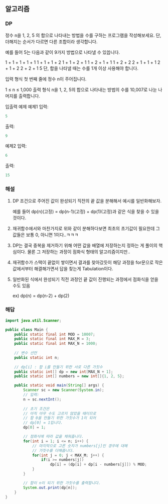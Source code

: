 ## 알고리즘

### DP

정수 n을 1, 2, 5 의 합으로 나타내는 방법을 수를 구하는 프로그램을 작성해보세요. 단, 더해지는 순서가 다르면 다른 조합이라 생각합니다.

예를 들어 5는 다음과 같이 9가지 방법으로 나타낼 수 있씁니다.

1 + 1 + 1 + 1 + 1
1 + 1 + 1 + 2
1 + 1 + 2 + 1
1 + 2 + 1 + 1
1 + 2 + 2
2 + 1 + 1 + 1
2 + 1 + 2
2 + 2 + 1
5
단, 합을 나타낼 때는 수를 1개 이상 사용해야 합니다.

입력 형식
첫 번째 줄에 정수 n이 주어집니다.

1 ≤ n ≤ 1,000
출력 형식
n을 1, 2, 5의 합으로 나타내는 방법의 수를 10,007로 나눈 나머지를 출력합니다.

입출력 예제
예제1
입력:
```java
5
```

출력:
```java
9
```

예제2
입력:
```java
6
```

출력:
```java
15
```


### 해설

1. DP 조건으로 주어진 값이 완성되기 직전의 끝 값을 분해해서 예시를 일반화해보자.

    예를 들어 dp(n)(고정) = dp(n-1)(고정) + dp(1)(고정)과 같은 식을 찾을 수 있을 것이다.

2. 재귀함수에서와 마찬가지로 위와 같이 분해하다보면 최초의 초기값이 필요한데 그 값들은 보통 0, 아니면 1이다..ㅋㅋㅋ

3. DP는 결국 중복을 제거하기 위해 어떤 값을 배열에 저장하는지 정하는 게 풀이의 핵심이다. 물론 그 저장하는 과정이 점화식 형태의 알고리즘이지만..

4. 재귀함수가 스택이 끝없이 쌓이면서 결과를 찾아갔듯이 해당 과정을 for문으로 작은 값에서부터 해결해가면서 답을 찾는게 Tabulation이다.

5. 일반화된 식에서 완성되기 직전 과정인 끝 값이 진행되는 과정에서 점화식을 얻을 수도 있음

    ex) dp(n) = dp(n-2) + dp(2)

### 해답

```java
import java.util.Scanner;

public class Main {
    public static final int MOD = 10007;
    public static final int MAX_M = 3;
    public static final int MAX_N = 1000;
    
    // 변수 선언
    public static int n;
    
    // dp[i] : 합 i를 만들기 위한 서로 다른 가짓수
    public static int[] dp = new int[MAX_N + 1];
    public static int[] numbers = new int[]{1, 2, 5};

    public static void main(String[] args) {
        Scanner sc = new Scanner(System.in);
        // 입력:
        n = sc.nextInt();
        
        // 초기 조건은
        // 아직 아무 수도 고르지 않았을 때이므로
        // 합 0을 만들기 위한 가짓수가 1이 되어
        // dp[0] = 1입니다.
        dp[0] = 1;

        // 점화식에 따라 값을 채워줍니다.
        for(int i = 1; i <= n; i++) {
            // 마지막으로 고른 숫자가 numbers[j]인 경우에 대해
            // 가짓수를 더해줍니다.
            for(int j = 0; j < MAX_M; j++) {
                if(i >= numbers[j])
                    dp[i] = (dp[i] + dp[i - numbers[j]]) % MOD;
            }
        }

        // 합이 n이 되기 위한 가짓수를 출력합니다.
        System.out.print(dp[n]);
    }
}
```